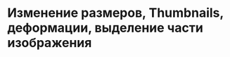 Изменение размеров, Thumbnails, деформации, выделение части изображения
=======================================================================
